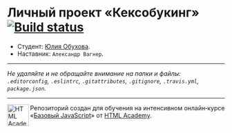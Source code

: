 # Личный проект «Кексобукинг» [![Build status][travis-image]][travis-url]

* Студент: [Юлия Обухова](https://up.htmlacademy.ru/javascript/10/user/488747).
* Наставник: `Александр Вагнер`.

---

_Не удаляйте и не обращайте внимание на папки и файлы:_<br>
_`.editorconfig`, `.eslintrc`, `.gitattributes`, `.gitignore`, `.travis.yml`, `package.json`._

---

<a href="https://htmlacademy.ru/intensive/javascript"><img align="left" width="50" height="50" title="HTML Academy" src="https://up.htmlacademy.ru/static/img/intensive/javascript/logo-for-github.svg"></a>

Репозиторий создан для обучения на интенсивном онлайн‑курсе «[Базовый JavaScript](https://htmlacademy.ru/intensive/javascript)» от [HTML Academy](https://htmlacademy.ru).

[travis-image]: https://travis-ci.org/htmlacademy-javascript/488747-keksobooking.svg?branch=master
[travis-url]: https://travis-ci.org/htmlacademy-javascript/488747-keksobooking
